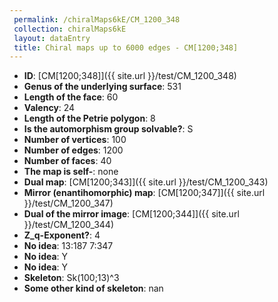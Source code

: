 ```yaml
--- 
 permalink: /chiralMaps6kE/CM_1200_348 
 collection: chiralMaps6kE
 layout: dataEntry
 title: Chiral maps up to 6000 edges - CM[1200;348]
---
```


- **ID**: [CM[1200;348]]({{ site.url }}/test/CM_1200_348)
- **Genus of the underlying surface**: 531
- **Length of the face**: 60
- **Valency**: 24
- **Length of the Petrie polygon**: 8
- **Is the automorphism group solvable?**: S
- **Number of vertices**: 100
- **Number of edges**: 1200
- **Number of faces**: 40
- **The map is self-**: none
- **Dual map**: [CM[1200;343]]({{ site.url }}/test/CM_1200_343)
- **Mirror (enantihomorphic) map**: [CM[1200;347]]({{ site.url }}/test/CM_1200_347)
- **Dual of the mirror image**: [CM[1200;344]]({{ site.url }}/test/CM_1200_344)
- **Z_q-Exponent?**: 4
- **No idea**:  13:187 7:347
- **No idea**: Y
- **No idea**: Y
- **Skeleton**: Sk(100;13)^3
- **Some other kind of skeleton**: nan
